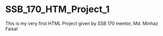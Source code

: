 # SSB_170_HTM_Project_1
This is my very first HTML Project given by SSB 170 mentor, Md. Minhaz Faisal
